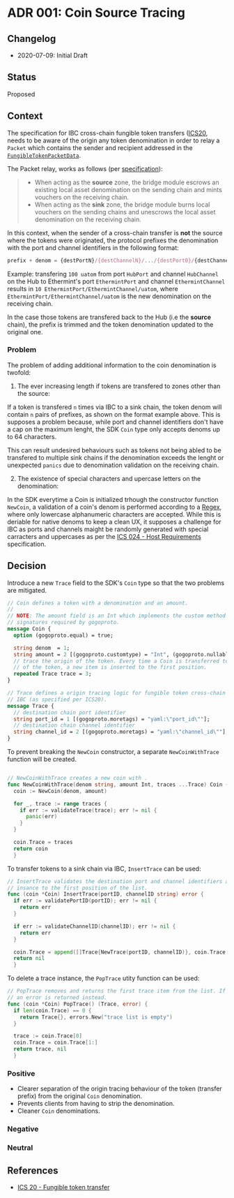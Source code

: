 # ADR 001: Coin Source Tracing

## Changelog

- 2020-07-09: Initial Draft

## Status

Proposed

## Context

The specification for IBC cross-chain fungible token transfers
([ICS20]((https://github.com/cosmos/ics/tree/master/spec/ics-020-fungible-token-transfer)), needs to
be aware of the origin any token denomination in order to relay a `Packet` which contains the sender
and recipient addressed in the
[`FungibleTokenPacketData`](https://github.com/cosmos/ics/tree/master/spec/ics-020-fungible-token-transfer#data-structures).

The Packet relay, works as follows (per
[specification](https://github.com/cosmos/ics/tree/master/spec/ics-020-fungible-token-transfer#packet-relay)):

> - When acting as the **source** zone, the bridge module escrows an existing local asset
>   denomination on the sending chain and mints vouchers on the receiving chain.
> - When acting as the **sink** zone, the bridge module burns local vouchers on the sending chains
>   and unescrows the local asset denomination on the receiving chain.

In this context, when the sender of a cross-chain transfer is **not** the source where the tokens
were originated, the protocol prefixes the denomination with the port and channel identifiers in the
following format:

```typescript
prefix + denom = {destPortN}/{destChannelN}/.../{destPort0}/{destChannel0}/denom
```

Example: transfering `100 uatom` from port `HubPort` and channel `HubChannel` on the Hub to
Ethermint's port `EthermintPort` and channel `EthermintChannel` results in `10
EthermintPort/EthermintChannel/uatom`, where `EthermintPort/EthermintChannel/uatom` is the new
denomination on the receiving chain.

In the case those tokens are transfered back to the Hub (i.e the **source** chain), the prefix is
trimmed and the token denomination updated to the original one.

### Problem

The problem of adding additional information to the coin denomination is twofold:

1. The ever increasing length if tokens are transfered to zones other than the source:

If a token is transfered `n` times via IBC to a sink chain, the token denom will contain `n` pairs
of prefixes, as shown on the format example above. This is supposes a problem because, while port
and channel identifiers don't have a cap on the maximum lenght, the SDK `Coin` type only accepts
denoms up to 64 characters.

This can result undesired behaviours such as tokens not being abled to be transfered to multiple
sink chains if the denomination exceeds the lenght or unexpected `panics` due to denomination
validation on the receiving chain.

2. The existence of special characters and upercase letters on the denomination:

In the SDK everytime a Coin is initialized trhough the constructor function `NewCoin`, a validation
of a coin's denom is performed according to a
[Regex](https://github.com/cosmos/cosmos-sdk/blob/a940214a4923a3bf9a9161cd14bd3072299cd0c9/types/coin.go#L583),
where only lowercase alphanumeric characters are accepted. While this is deriable for native denoms
to keep a clean UX, it supposes a challenge for IBC as ports and channels maight be randomly
generated with special carracters and uppercases as per the [ICS 024 - Host
Requirements](https://github.com/cosmos/ics/tree/master/spec/ics-024-host-requirements#paths-identifiers-separators)
specification.

## Decision

Introduce a new `Trace` field to the SDK's `Coin` type so that the two problems are mitigated.

```proto
// Coin defines a token with a denomination and an amount.
//
// NOTE: The amount field is an Int which implements the custom method
// signatures required by gogoproto.
message Coin {
  option (gogoproto.equal) = true;

  string denom  = 1;
  string amount = 2 [(gogoproto.customtype) = "Int", (gogoproto.nullable) = false];
  // trace the origin of the token. Every time a Coin is transferred to a chain that's not the souce
  // of the token, a new item is inserted to the first position.
  repeated Trace trace = 3;
}

// Trace defines a origin tracing logic for fungible token cross-chain token transfers through
// IBC (as specified per ICS20).
message Trace {
  // destination chain port identifier
  string port_id = 1 [(gogoproto.moretags) = "yaml:\"port_id\""];
  // destination chain channel identifier
  string channel_id = 2 [(gogoproto.moretags) = "yaml:\"channel_id\""];
}
```

To prevent breaking the `NewCoin` constructor, a separate `NewCoinWithTrace` function will be
created.

```go

// NewCoinWithTrace creates a new coin with .
func NewCoinWithTrace(denom string, amount Int, traces ...Trace) Coin {
  coin := NewCoin(denom, amount)

  for _, trace := range traces {
    if err := validateTrace(trace); err != nil {
      panic(err)
    }
  }

  coin.Trace = traces
  return coin
  }
```

To transfer tokens to a sink chain via IBC, `InsertTrace` can be used:

```go
// InsertTrace validates the destination port and channel identifiers and inserts a Trace
// insance to the first position of the list.
func (coin *Coin) InsertTrace(portID, channelID string) error {
  if err := validatePortID(portID); err != nil {
    return err
  }

  if err := validateChannelID(channelID); err != nil {
    return err
  }

  coin.Trace = append([]Trace{NewTrace(portID, channelID)}, coin.Trace...)
  return nil
  }
```

To delete a trace instance, the `PopTrace` utity function can be used:

```go
// PopTrace removes and returns the first trace item from the list. If the list is empty
// an error is returned instead.
func (coin *Coin) PopTrace() (Trace, error) {
  if len(coin.Trace) == 0 {
    return Trace{}, errors.New("trace list is empty")
  }

  trace := coin.Trace[0]
  coin.Trace = coin.Trace[1:]
  return trace, nil
  }
```

### Positive

- Clearer separation of the origin tracing behaviour of the token (transfer prefix) from the original
  `Coin` denomination.
- Prevents clients from having to strip the denomination.
- Cleaner `Coin` denominations.

### Negative

### Neutral

## References

- [ICS 20 - Fungible token
  transfer](https://github.com/cosmos/ics/tree/master/spec/ics-020-fungible-token-transfer)